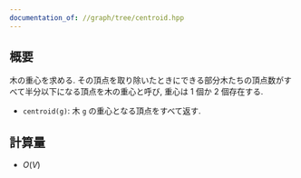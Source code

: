 ```yaml
---
documentation_of: //graph/tree/centroid.hpp
---
```


## 概要

木の重心を求める.  その頂点を取り除いたときにできる部分木たちの頂点数がすべて半分以下になる頂点を木の重心と呼び, 重心は $1$ 個か $2$ 個存在する.

* `centroid(g)`: 木 `g` の重心となる頂点をすべて返す.

## 計算量

* $O(V)$
